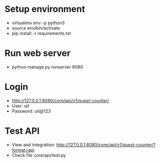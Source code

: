  
# Setup environment
- virtualenv env -p python3
- source env/bin/activate
- pip install -r requirements.txt
 
# Run web server

 - python manage.py runserver 8080

# Login
 
- http://127.0.0.1:8080/core/api/v1/quest-counter/
- User: uit
- Password: uit@123

# Test API
- View and integration: http://127.0.0.1:8080/core/api/v1/quest-counter/?format=api
- Check file core/api/test.py
